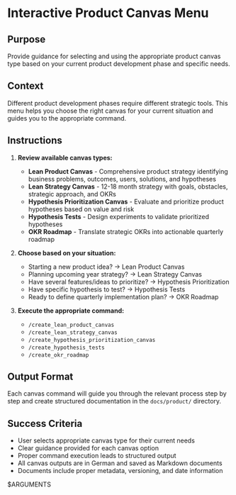 # Interactive Product Canvas Menu

## Purpose

Provide guidance for selecting and using the appropriate product canvas type based on your current product development phase and specific needs.

## Context

Different product development phases require different strategic tools. This menu helps you choose the right canvas for your current situation and guides you to the appropriate command.

## Instructions

1. **Review available canvas types:**
   - **Lean Product Canvas** - Comprehensive product strategy identifying business problems, outcomes, users, solutions, and hypotheses
   - **Lean Strategy Canvas** - 12-18 month strategy with goals, obstacles, strategic approach, and OKRs
   - **Hypothesis Prioritization Canvas** - Evaluate and prioritize product hypotheses based on value and risk
   - **Hypothesis Tests** - Design experiments to validate prioritized hypotheses
   - **OKR Roadmap** - Translate strategic OKRs into actionable quarterly roadmap

2. **Choose based on your situation:**
   - Starting a new product idea? → Lean Product Canvas
   - Planning upcoming year strategy? → Lean Strategy Canvas
   - Have several features/ideas to prioritize? → Hypothesis Prioritization
   - Have specific hypothesis to test? → Hypothesis Tests
   - Ready to define quarterly implementation plan? → OKR Roadmap

3. **Execute the appropriate command:**
   - `/create_lean_product_canvas`
   - `/create_lean_strategy_canvas`
   - `/create_hypothesis_prioritization_canvas`
   - `/create_hypothesis_tests`
   - `/create_okr_roadmap`

## Output Format

Each canvas command will guide you through the relevant process step by step and create structured documentation in the `docs/product/` directory.

## Success Criteria

- User selects appropriate canvas type for their current needs
- Clear guidance provided for each canvas option
- Proper command execution leads to structured output
- All canvas outputs are in German and saved as Markdown documents
- Documents include proper metadata, versioning, and date information

$ARGUMENTS